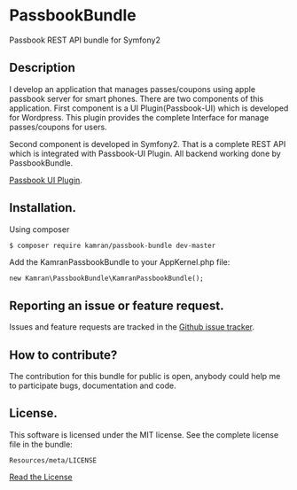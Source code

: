 # PassbookBundle

Passbook REST API bundle for Symfony2

## Description 

I develop an application that manages passes/coupons using apple passbook server for smart phones. 
There are two components of this application. First component is a UI Plugin(Passbook-UI) which is developed 
for Wordpress. This plugin provides the complete Interface for manage passes/coupons for users.

Second component is developed in Symfony2. That is a complete REST API which is integrated with Passbook-UI Plugin. 
All backend working done by PassbookBundle.

[Passbook UI Plugin](https://github.com/kamranshahzad/passbook-ui).

## Installation.

Using composer

``` bash
$ composer require kamran/passbook-bundle dev-master
```
Add the KamranPassbookBundle to your AppKernel.php file:

```
new Kamran\PassbookBundle\KamranPassbookBundle();
```


## Reporting an issue or feature request.

Issues and feature requests are tracked in the 
[Github issue tracker](https://github.com/kamranshahzad/PassbookBundle/issues).


How to contribute?
------------------------------------
The contribution for this bundle for public is open, anybody could help me to participate 
bugs, documentation and code.



## License.
This software is licensed under the MIT license. See the complete license file in the bundle:
```
Resources/meta/LICENSE
```
[Read the License](https://github.com/kamranshahzad/PassbookBundle/blob/master/Resources/meta/LICENSE)
